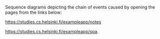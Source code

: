 Sequence diagrams depicting the chain of events caused by opening the pages from the links below:

https://studies.cs.helsinki.fi/exampleapp/notes

https://studies.cs.helsinki.fi/exampleapp/spa.
